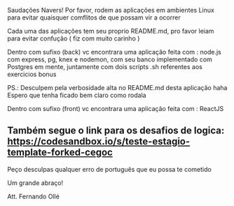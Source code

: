 Saudações Navers! Por favor, rodem as aplicações em ambientes Linux para evitar quaisquer comflitos de que possam vir a ocorrer 

Cada uma das aplicações tem seu proprio README.md, pro favor leiam
para evitar confução 
( fiz com muito carinho ) 


Dentro com sufixo (back) vc encontrara uma aplicação feita com :
  node.js com express, pg, knex e nodemon,
  com seu banco implementado com Postgres em mente,
  juntamente com dois scripts .sh referentes aos exercicios bonus

  PS.: Desculpem pela verbosidade alta no README.md desta aplicação 
  haha
    Espero que tenha ficado bem claro como rodala 

Dentro com sufixo (front) vc encontrara uma aplicação feita com :
  ReactJS

Também segue o link para os desafios de logica: 
	https://codesandbox.io/s/teste-estagio-template-forked-cegoc
-

Peço desculpas qualquer erro de português que eu possa te cometido 

Um grande abraço!

Att.
Fernando Ollé
